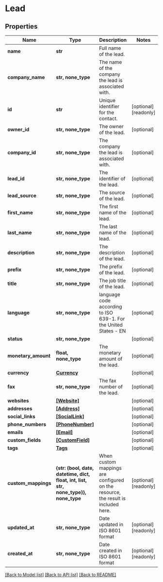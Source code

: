 # Lead


## Properties
Name | Type | Description | Notes
------------ | ------------- | ------------- | -------------
**name** | **str** | Full name of the lead. | 
**company_name** | **str, none_type** | The name of the company the lead is associated with. | 
**id** | **str** | Unique identifier for the contact. | [optional] [readonly] 
**owner_id** | **str, none_type** | The owner of the lead. | [optional] 
**company_id** | **str, none_type** | The company the lead is associated with. | [optional] 
**lead_id** | **str, none_type** | The identifier of the lead. | [optional] 
**lead_source** | **str, none_type** | The source of the lead. | [optional] 
**first_name** | **str, none_type** | The first name of the lead. | [optional] 
**last_name** | **str, none_type** | The last name of the lead. | [optional] 
**description** | **str, none_type** | The description of the lead. | [optional] 
**prefix** | **str, none_type** | The prefix of the lead. | [optional] 
**title** | **str, none_type** | The job title of the lead. | [optional] 
**language** | **str, none_type** | language code according to ISO 639-1. For the United States - EN | [optional] 
**status** | **str, none_type** |  | [optional] 
**monetary_amount** | **float, none_type** | The monetary amount of the lead. | [optional] 
**currency** | [**Currency**](Currency.md) |  | [optional] 
**fax** | **str, none_type** | The fax number of the lead. | [optional] 
**websites** | [**[Website]**](Website.md) |  | [optional] 
**addresses** | [**[Address]**](Address.md) |  | [optional] 
**social_links** | [**[SocialLink]**](SocialLink.md) |  | [optional] 
**phone_numbers** | [**[PhoneNumber]**](PhoneNumber.md) |  | [optional] 
**emails** | [**[Email]**](Email.md) |  | [optional] 
**custom_fields** | [**[CustomField]**](CustomField.md) |  | [optional] 
**tags** | [**Tags**](Tags.md) |  | [optional] 
**custom_mappings** | **{str: (bool, date, datetime, dict, float, int, list, str, none_type)}, none_type** | When custom mappings are configured on the resource, the result is included here. | [optional] [readonly] 
**updated_at** | **str, none_type** | Date updated in ISO 8601 format | [optional] [readonly] 
**created_at** | **str, none_type** | Date created in ISO 8601 format | [optional] [readonly] 

[[Back to Model list]](../../README.md#documentation-for-models) [[Back to API list]](../../README.md#documentation-for-api-endpoints) [[Back to README]](../../README.md)


